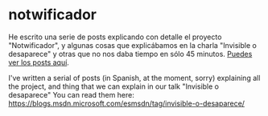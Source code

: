 # notwificador

He escrito una serie de posts explicando con detalle el proyecto "Notwificador", y algunas cosas que explicábamos en la charla "Invisible o desaparece" y otras que no nos daba tiempo en sólo 45 minutos.
[Puedes ver los posts aquí](https://blogs.msdn.microsoft.com/esmsdn/tag/invisible-o-desaparece/).

I've written a serial of posts (in Spanish, at the moment, sorry) explaining all the project, and thing that we can explain in our talk "Invisible o desaparece"
You can read them here: https://blogs.msdn.microsoft.com/esmsdn/tag/invisible-o-desaparece/
